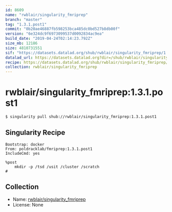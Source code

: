 ```yaml
---
id: 8609
name: "rwblair/singularity_fmriprep"
branch: "master"
tag: "1.3.1.post1"
commit: "0b20ae46887fb598253bca485dc0bd527b8db00f"
version: "6e324dc9f6973099537d0092834ac9ea"
build_date: "2019-04-24T02:14:23.792Z"
size_mb: 12186
size: 4810731551
sif: "https://datasets.datalad.org/shub/rwblair/singularity_fmriprep/1.3.1.post1/2019-04-24-0b20ae46-6e324dc9/6e324dc9f6973099537d0092834ac9ea.simg"
datalad_url: https://datasets.datalad.org?dir=/shub/rwblair/singularity_fmriprep/1.3.1.post1/2019-04-24-0b20ae46-6e324dc9/
recipe: https://datasets.datalad.org/shub/rwblair/singularity_fmriprep/1.3.1.post1/2019-04-24-0b20ae46-6e324dc9/Singularity
collection: rwblair/singularity_fmriprep
---
```


# rwblair/singularity_fmriprep:1.3.1.post1

```bash
$ singularity pull shub://rwblair/singularity_fmriprep:1.3.1.post1
```

## Singularity Recipe

```singularity
Bootstrap: docker
From: poldracklab/fmriprep:1.3.1.post1
IncludeCmd: yes

%post
    mkdir -p /tsd /usit /cluster /scratch
#
```

## Collection

 - Name: [rwblair/singularity_fmriprep](https://github.com/rwblair/singularity_fmriprep)
 - License: None

